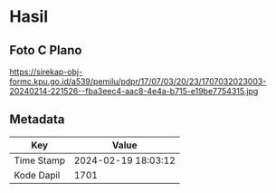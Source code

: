 # Hasil

## Foto C Plano

https://sirekap-obj-formc.kpu.go.id/a539/pemilu/pdpr/17/07/03/20/23/1707032023003-20240214-221526--fba3eec4-aac8-4e4a-b715-e19be7754315.jpg


## Metadata

| Key        | Value               |
| ---------- | ------------------- |
| Time Stamp | 2024-02-19 18:03:12 |
| Kode Dapil | 1701                |



